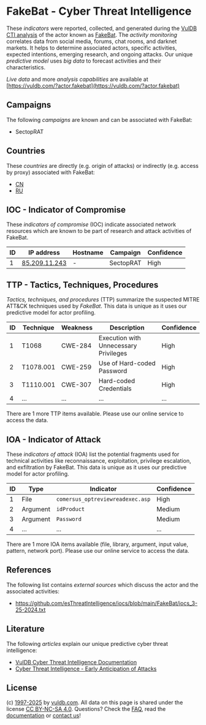 # FakeBat - Cyber Threat Intelligence

These _indicators_ were reported, collected, and generated during the [VulDB CTI analysis](https://vuldb.com/?kb.cti) of the actor known as [FakeBat](https://vuldb.com/?actor.fakebat). The _activity monitoring_ correlates data from social media, forums, chat rooms, and darknet markets. It helps to determine associated actors, specific activities, expected intentions, emerging research, and ongoing attacks. Our unique _predictive model_ uses _big data_ to forecast activities and their characteristics.

_Live data_ and more _analysis capabilities_ are available at [https://vuldb.com/?actor.fakebat](https://vuldb.com/?actor.fakebat)

## Campaigns

The following _campaigns_ are known and can be associated with FakeBat:

* SectopRAT

## Countries

These _countries_ are directly (e.g. origin of attacks) or indirectly (e.g. access by proxy) associated with FakeBat:

* [CN](https://vuldb.com/?country.cn)
* [RU](https://vuldb.com/?country.ru)

## IOC - Indicator of Compromise

These _indicators of compromise_ (IOC) indicate associated network resources which are known to be part of research and attack activities of FakeBat.

ID | IP address | Hostname | Campaign | Confidence
-- | ---------- | -------- | -------- | ----------
1 | [85.209.11.243](https://vuldb.com/?ip.85.209.11.243) | - | SectopRAT | High

## TTP - Tactics, Techniques, Procedures

_Tactics, techniques, and procedures_ (TTP) summarize the suspected MITRE ATT&CK techniques used by _FakeBat_. This data is unique as it uses our predictive model for actor profiling.

ID | Technique | Weakness | Description | Confidence
-- | --------- | -------- | ----------- | ----------
1 | T1068 | CWE-284 | Execution with Unnecessary Privileges | High
2 | T1078.001 | CWE-259 | Use of Hard-coded Password | High
3 | T1110.001 | CWE-307 | Hard-coded Credentials | High
4 | ... | ... | ... | ...

There are 1 more TTP items available. Please use our online service to access the data.

## IOA - Indicator of Attack

These _indicators of attack_ (IOA) list the potential fragments used for technical activities like reconnaissance, exploitation, privilege escalation, and exfiltration by FakeBat. This data is unique as it uses our predictive model for actor profiling.

ID | Type | Indicator | Confidence
-- | ---- | --------- | ----------
1 | File | `comersus_optreviewreadexec.asp` | High
2 | Argument | `idProduct` | Medium
3 | Argument | `Password` | Medium
4 | ... | ... | ...

There are 1 more IOA items available (file, library, argument, input value, pattern, network port). Please use our online service to access the data.

## References

The following list contains _external sources_ which discuss the actor and the associated activities:

* https://github.com/esThreatIntelligence/iocs/blob/main/FakeBat/iocs_3-25-2024.txt

## Literature

The following _articles_ explain our unique predictive cyber threat intelligence:

* [VulDB Cyber Threat Intelligence Documentation](https://vuldb.com/?kb.cti)
* [Cyber Threat Intelligence - Early Anticipation of Attacks](https://www.scip.ch/en/?labs.20201022)

## License

(c) [1997-2025](https://vuldb.com/?kb.changelog) by [vuldb.com](https://vuldb.com/?kb.about). All data on this page is shared under the license [CC BY-NC-SA 4.0](https://creativecommons.org/licenses/by-nc-sa/4.0/). Questions? Check the [FAQ](https://vuldb.com/?kb.faq), read the [documentation](https://vuldb.com/?kb) or [contact us](https://vuldb.com/?contact)!
